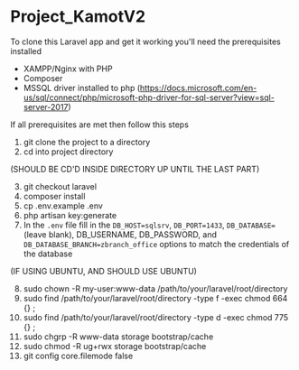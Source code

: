 # Project_KamotV2
To clone this Laravel app and get it working you'll need the prerequisites installed
* XAMPP/Nginx with PHP
* Composer
* MSSQL driver installed to php (https://docs.microsoft.com/en-us/sql/connect/php/microsoft-php-driver-for-sql-server?view=sql-server-2017)

If all prerequisites are met then follow this steps
1. git clone the project to a directory
2. cd into project directory

(SHOULD BE CD'D INSIDE DIRECTORY UP UNTIL THE LAST PART)

3. git checkout laravel
4. composer install
5. cp .env.example .env
6. php artisan key:generate
7. In the `.env` file fill in the `DB_HOST=sqlsrv`, `DB_PORT=1433`, `DB_DATABASE=`(leave blank), DB_USERNAME, DB_PASSWORD, and `DB_DATABASE_BRANCH=zbranch_office` options to match the credentials of the database

(IF USING UBUNTU, AND SHOULD USE UBUNTU)

8. sudo chown -R my-user:www-data /path/to/your/laravel/root/directory
9. sudo find /path/to/your/laravel/root/directory -type f -exec chmod 664 {} \;
10. sudo find /path/to/your/laravel/root/directory -type d -exec chmod 775 {} \;
11. sudo chgrp -R www-data storage bootstrap/cache
12. sudo chmod -R ug+rwx storage bootstrap/cache
13. git config core.filemode false
